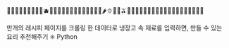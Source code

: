 🍏🍎🍐🍊🍋🍌🍉🍇🍓🫐🍈🍒🍑🥭🍍🥥🥝🍅🍆🥑🥦🥬🥒🌶🫑🌽🥕🫒🧄🧅🥔🍠🥐🥯🍞🥖🥨🧀🥚🍳🧈🥞🧇🥓🥩🍗🍖

만개의 레시피 페이지를 크롤링 한 데이터로 냉장고 속 재료를 입력하면, 만들 수 있는 요리 추천해주기 
✳️ Python
